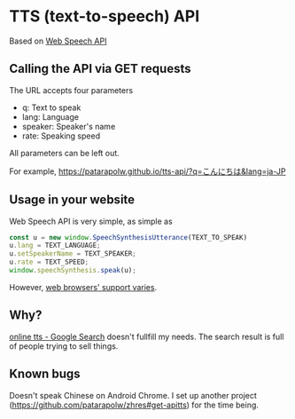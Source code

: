 # TTS (text-to-speech) API

Based on [Web Speech API](https://developer.mozilla.org/en-US/docs/Web/API/Web_Speech_API/Using_the_Web_Speech_API#Speech_synthesis)

## Calling the API via GET requests

The URL accepts four parameters

- q: Text to speak
- lang: Language
- speaker: Speaker's name
- rate: Speaking speed

All parameters can be left out.

For example, <https://patarapolw.github.io/tts-api/?q=こんにちは&lang=ja-JP>

## Usage in your website

Web Speech API is very simple, as simple as

```js
const u = new window.SpeechSynthesisUtterance(TEXT_TO_SPEAK)
u.lang = TEXT_LANGUAGE;
u.setSpeakerName = TEXT_SPEAKER;
u.rate = TEXT_SPEED;
window.speechSynthesis.speak(u);
```

However, [web browsers' support varies](https://developer.mozilla.org/en-US/docs/Web/API/Web_Speech_API#SpeechSynthesis).

## Why?

[online tts - Google Search](http://lmgtfy.com/?q=online+tts) doesn't fullfill my needs. The search result is full of people trying to sell things.

## Known bugs

Doesn't speak Chinese on Android Chrome. I set up another project (<https://github.com/patarapolw/zhres#get-apitts>) for the time being.
